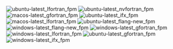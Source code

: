 ![ubuntu-latest_lfortran_fpm](https://img.shields.io/badge/ubuntu--latest_lfortran_fpm-failing-red) ![ubuntu-latest_nvfortran_fpm](https://img.shields.io/badge/ubuntu--latest_nvfortran_fpm-cancelled-lightgrey) ![macos-latest_gfortran_fpm](https://img.shields.io/badge/macos--latest_gfortran_fpm-failing-red) ![ubuntu-latest_ifx_fpm](https://img.shields.io/badge/ubuntu--latest_ifx_fpm-passing-brightgreen) ![macos-latest_lfortran_fpm](https://img.shields.io/badge/macos--latest_lfortran_fpm-failing-red) ![ubuntu-latest_flang-new_fpm](https://img.shields.io/badge/ubuntu--latest_flang--new_fpm-passing-brightgreen) ![windows-latest_flang-new_fpm](https://img.shields.io/badge/windows--latest_flang--new_fpm-passing-brightgreen) ![windows-latest_gfortran_fpm](https://img.shields.io/badge/windows--latest_gfortran_fpm-passing-brightgreen) ![windows-latest_lfortran_fpm](https://img.shields.io/badge/windows--latest_lfortran_fpm-failing-red) ![ubuntu-latest_gfortran_fpm](https://img.shields.io/badge/ubuntu--latest_gfortran_fpm-passing-brightgreen) ![windows-latest_ifx_fpm](https://img.shields.io/badge/windows--latest_ifx_fpm-failing-red)
